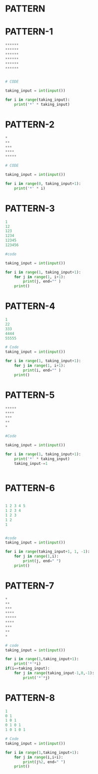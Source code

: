# PATTERN

# PATTERN-1
```python
******
******
******
******
******
******


# CODE

taking_input = int(input())

for i in range(taking_input):
    print('*' * taking_input)
```

# PATTERN-2

```python
*
**
***
****
*****

# CODE

taking_input = int(input())

for i in range(0, taking_input+1):
    print('*' * i)
```

# PATTERN-3

```python
1
12
123
1234
12345
123456

#code

taking_input = int(input())

for i in range(1, taking_input+1):
    for j in range(1, i+1):
        print(j, end="" )
    print()
```

# PATTERN-4

```python
1
22
333
4444
55555

# Code
taking_input = int(input())

for i in range(1, taking_input+1):
    for j in range(1, i+1):
        print(i, end="" )
    print()
```

# PATTERN-5

```python
*****
****
***
**
*

#Code

taking_input = int(input())

for i in range(1, taking_input+1):
    print('*' * taking_input)
    taking_input-=1
   
```
# PATTERN-6

```python

1 2 3 4 5 
1 2 3 4 
1 2 3 
1 2 
1 


#code
taking_input = int(input())

for i in range(taking_input+1, 1, -1):
    for j in range(1,i):
        print(j, end=" ")
    print()
```

# PATTERN-7
```python
*
**
***
****
*****
****
***
**
*

# code
taking_input = int(input())

for i in range(1,taking_input+1):
    print('*'*i)
if(i==taking_input):
    for j in range(taking_input-1,0,-1):
        print('*'*j)

```

# PATTERN-8
```python
1 
0 1 
1 0 1 
0 1 0 1 
1 0 1 0 1

# Code
taking_input = int(input())

for i in range(1,taking_input+1):
    for j in range(i,i+i):
        print(j%2, end=" ")
    print()   
```
